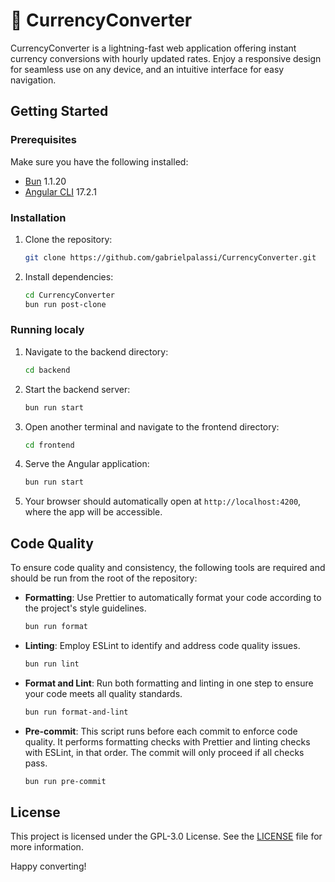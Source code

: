 # 💱 CurrencyConverter

CurrencyConverter is a lightning-fast web application offering instant currency conversions with hourly updated rates. Enjoy a responsive design for seamless use on any device, and an intuitive interface for easy navigation.

## Getting Started

### Prerequisites

Make sure you have the following installed:

- [Bun](https://bun.sh/) 1.1.20
- [Angular CLI](https://angular.dev/installation#install-angular-cli) 17.2.1

### Installation

1. Clone the repository:

   ```bash
   git clone https://github.com/gabrielpalassi/CurrencyConverter.git
   ```

2. Install dependencies:

   ```bash
   cd CurrencyConverter
   bun run post-clone
   ```

### Running localy

1. Navigate to the backend directory:

   ```bash
   cd backend
   ```

2. Start the backend server:

   ```bash
   bun run start
   ```

3. Open another terminal and navigate to the frontend directory:

   ```bash
   cd frontend
   ```

4. Serve the Angular application:

   ```bash
   bun run start
   ```

5. Your browser should automatically open at `http://localhost:4200`, where the app will be accessible.

## Code Quality

To ensure code quality and consistency, the following tools are required and should be run from the root of the repository:

- **Formatting**: Use Prettier to automatically format your code according to the project's style guidelines.

  ```bash
  bun run format
  ```

- **Linting**: Employ ESLint to identify and address code quality issues.

  ```bash
  bun run lint
  ```

- **Format and Lint**: Run both formatting and linting in one step to ensure your code meets all quality standards.

  ```bash
  bun run format-and-lint
  ```

- **Pre-commit**: This script runs before each commit to enforce code quality. It performs formatting checks with Prettier and linting checks with ESLint, in that order. The commit will only proceed if all checks pass.

  ```bash
  bun run pre-commit
  ```

## License

This project is licensed under the GPL-3.0 License. See the [LICENSE](LICENSE) file for more information.

Happy converting!
